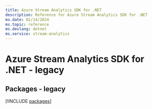 ```yaml
---
title: Azure Stream Analytics SDK for .NET
description: Reference for Azure Stream Analytics SDK for .NET
ms.date: 02/14/2024
ms.topic: reference
ms.devlang: dotnet
ms.service: stream-analytics
---
```

# Azure Stream Analytics SDK for .NET - legacy
## Packages - legacy
[!INCLUDE [packages](stream-analytics-index.md)]